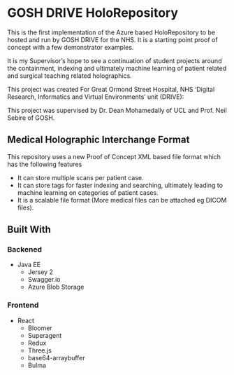 # **GOSH DRIVE HoloRepository**
This is the first implementation of the Azure based HoloRepository to be hosted and run by GOSH DRIVE for the NHS. It is a starting point proof of concept with a few demonstrator examples. 


It is my Supervisor’s hope to see a continuation of student projects around the containment, indexing and ultimately machine learning of patient related and surgical teaching related holographics.

This project was created For Great Ormond Street Hospital, NHS ‘Digital Research, Informatics and Virtual Environments’ unit (DRIVE):

This project was supervised by Dr. Dean Mohamedally of UCL and Prof. Neil Sebire of GOSH.

## Medical Holographic Interchange Format
This repository uses a new Proof of Concept XML based file format which has the following features
- It can store multiple scans per patient case.
- It can store tags for faster indexing and searching, ultimately leading to machine learning on categories of patient cases.
- It is a scalable file format (More medical files can be attached eg DICOM files).


## Built With
### Backened
- Java EE
    - Jersey 2
    - Swagger.io
    - Azure Blob Storage
### Frontend
- React
    - Bloomer
    - Superagent
    - Redux
    - Three.js
    - base64-arraybuffer
    - Bulma